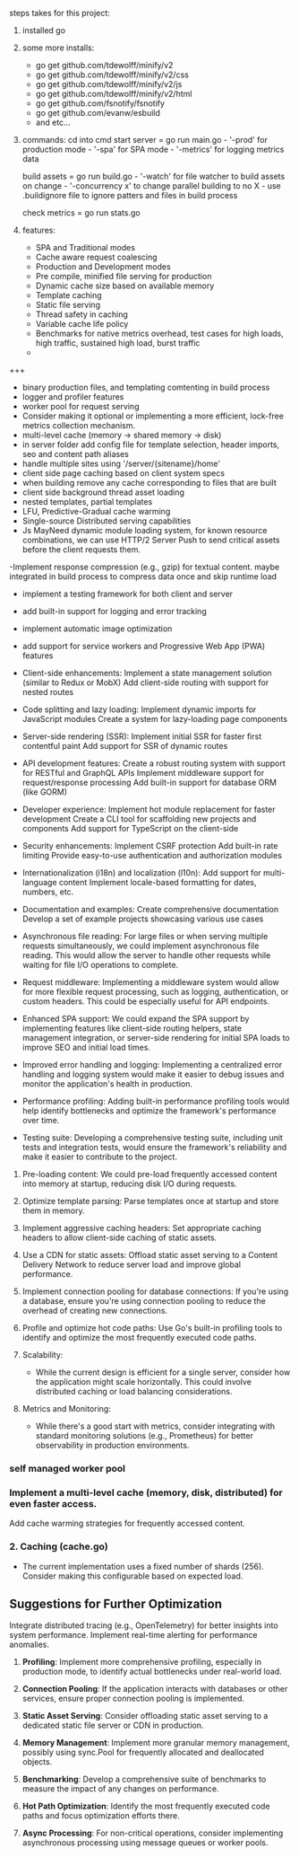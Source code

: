 steps takes for this project:

1. installed go

2. some more installs:
	- go get github.com/tdewolff/minify/v2
	- go get github.com/tdewolff/minify/v2/css
	- go get github.com/tdewolff/minify/v2/js
	- go get github.com/tdewolff/minify/v2/html
	- go get github.com/fsnotify/fsnotify
	- go get github.com/evanw/esbuild
	- and etc...

3. commands:
	cd into cmd
	start server = go run main.go
		- '-prod' for production mode
		- '-spa' for SPA mode
		- '-metrics' for logging metrics data

	build assets = go run build.go
		- '-watch' for file watcher to build assets on change
		- '-concurrency x' to change parallel building to no X
		- use .buildignore file to ignore patters and files in build process

	check metrics = go run stats.go

4. features:
	- SPA and Traditional modes
	- Cache aware request coalescing
	- Production and Development modes
	- Pre compile, minified file serving for production
	- Dynamic cache size based on available memory
	- Template caching
	- Static file serving
	- Thread safety in caching
	- Variable cache life policy
	- Benchmarks for native metrics overhead, test cases for high loads, high traffic, sustained high load, burst traffic
	-

+++
- binary production files, and templating comtenting in build process
- logger and profiler features
- worker pool for request serving
- Consider making it optional or implementing a more efficient, lock-free metrics collection mechanism.
- multi-level cache (memory -> shared memory -> disk)
- in server folder add config file for template selection, header imports, seo and content path aliases
- handle multiple sites using '/server/{sitename}/home'
- client side page caching based on client system specs
- when building remove any cache corresponding to files that are built
- client side background thread asset loading
- nested templates, partial templates
- LFU, Predictive-Gradual cache warming
- Single-source Distributed serving capabilities
- Js MayNeed dynamic module loading system, for known resource combinations, we can use HTTP/2 Server Push to send critical assets before the client requests them.
<link rel="preload" href="/api/content/next-likely-page" as="fetch">
-Implement response compression (e.g., gzip) for textual content. maybe integrated in build process to compress data once and skip runtime load

- implement a testing framework for both client and server
- add built-in support for logging and error tracking
- implement automatic image optimization
- add support for service workers and Progressive Web App (PWA) features

- Client-side enhancements:
	Implement a state management solution (similar to Redux or MobX)
	Add client-side routing with support for nested routes

- Code splitting and lazy loading:
	Implement dynamic imports for JavaScript modules
	Create a system for lazy-loading page components

- Server-side rendering (SSR):
	Implement initial SSR for faster first contentful paint
	Add support for SSR of dynamic routes

- API development features:
	Create a robust routing system with support for RESTful and GraphQL APIs
	Implement middleware support for request/response processing
	Add built-in support for database ORM (like GORM)

- Developer experience:
	Implement hot module replacement for faster development
	Create a CLI tool for scaffolding new projects and components
	Add support for TypeScript on the client-side

- Security enhancements:
	Implement CSRF protection
	Add built-in rate limiting
	Provide easy-to-use authentication and authorization modules

- Internationalization (i18n) and localization (l10n):
	Add support for multi-language content
	Implement locale-based formatting for dates, numbers, etc.

- Documentation and examples:
	Create comprehensive documentation
	Develop a set of example projects showcasing various use cases


- Asynchronous file reading:
For large files or when serving multiple requests simultaneously, we could implement asynchronous file reading. This would allow the server to handle other requests while waiting for file I/O operations to complete.

- Request middleware:
Implementing a middleware system would allow for more flexible request processing, such as logging, authentication, or custom headers. This could be especially useful for API endpoints.

- Enhanced SPA support:
We could expand the SPA support by implementing features like client-side routing helpers, state management integration, or server-side rendering for initial SPA loads to improve SEO and initial load times.

- Improved error handling and logging:
Implementing a centralized error handling and logging system would make it easier to debug issues and monitor the application's health in production.

- Performance profiling:
Adding built-in performance profiling tools would help identify bottlenecks and optimize the framework's performance over time.

- Testing suite:
Developing a comprehensive testing suite, including unit tests and integration tests, would ensure the framework's reliability and make it easier to contribute to the project.

1. Pre-loading content:
We could pre-load frequently accessed content into memory at startup, reducing disk I/O during requests.

3. Optimize template parsing:
Parse templates once at startup and store them in memory.

6. Implement aggressive caching headers:
Set appropriate caching headers to allow client-side caching of static assets.

7. Use a CDN for static assets:
Offload static asset serving to a Content Delivery Network to reduce server load and improve global performance.

8. Implement connection pooling for database connections:
If you're using a database, ensure you're using connection pooling to reduce the overhead of creating new connections.

9. Profile and optimize hot code paths:
Use Go's built-in profiling tools to identify and optimize the most frequently executed code paths.

5. Scalability:
   - While the current design is efficient for a single server, consider how the application might scale horizontally. This could involve distributed caching or load balancing considerations.

9. Metrics and Monitoring:
   - While there's a good start with metrics, consider integrating with standard monitoring solutions (e.g., Prometheus) for better observability in production environments.

### self managed worker pool

### Implement a multi-level cache (memory, disk, distributed) for even faster access.
Add cache warming strategies for frequently accessed content.

### 2. Caching (cache.go)
- The current implementation uses a fixed number of shards (256). Consider making this configurable based on expected load.

## Suggestions for Further Optimization
Integrate distributed tracing (e.g., OpenTelemetry) for better insights into system performance.
Implement real-time alerting for performance anomalies.

1. **Profiling**: Implement more comprehensive profiling, especially in production mode, to identify actual bottlenecks under real-world load.

2. **Connection Pooling**: If the application interacts with databases or other services, ensure proper connection pooling is implemented.

3. **Static Asset Serving**: Consider offloading static asset serving to a dedicated static file server or CDN in production.

5. **Memory Management**: Implement more granular memory management, possibly using sync.Pool for frequently allocated and deallocated objects.

6. **Benchmarking**: Develop a comprehensive suite of benchmarks to measure the impact of any changes on performance.

7. **Hot Path Optimization**: Identify the most frequently executed code paths and focus optimization efforts there.

8. **Async Processing**: For non-critical operations, consider implementing asynchronous processing using message queues or worker pools.
